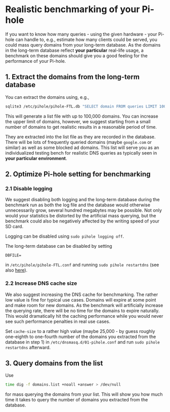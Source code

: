 # Realistic benchmarking of your Pi-hole

If you want to know how many queries - using the given hardware - your Pi-hole can handle to, e.g., estimate how many clients could be served, you could mass query domains from your long-term database.
As the domains in the long-term database reflect **your particular** real-life usage, a benchmark on these domains should give you a good feeling for the performance of your Pi-hole.

## 1. Extract the domains from the long-term database

You can extract the domains using, e.g.,

```bash
sqlite3 /etc/pihole/pihole-FTL.db "SELECT domain FROM queries LIMIT 100000;" > domains.list
```

This will generate a list file with up to 100,000 domains. You can increase the upper limit of domains, however, we suggest starting from a small number of domains to get realistic results in a reasonable period of time.

They are extracted into the list file as they are recorded in the database. There will be lots of frequently queried domains (maybe `google.com` or similar) as well as some blocked ad domains. This list will serve you as an individualized testing bench for realistic DNS queries as typically seen in **your particular environment**.

## 2. Optimize Pi-hole setting for benchmarking

### 2.1 Disable logging

We suggest disabling both logging and the long-term database during the benchmark run as both the log file and the database would otherwise unnecessarily grow, several hundred megabytes may be possible. Not only would your statistics be distorted by the artificial mass querying, but the benchmark could also be negatively affected by the writing speed of your SD card.

Logging can be disabled using `sudo pihole logging off`.

The long-term database can be disabled by setting

```
DBFILE=
```

in `/etc/pihole/pihole-FTL.conf` and running `sudo pihole restartdns` (see also [here](../../ftldns/configfile.md/#dbfile)).

### 2.2 Increase DNS cache size

We also suggest increasing the DNS cache for benchmarking. The rather low value is fine for typical use cases. Domains will expire at some point and make room for new domains. As the benchmark will artificially increase the querying rate, there will be no time for the domains to expire naturally. This would dramatically hit the caching performance while you would never see such performance penalties in real use cases.

Set `cache-size` to a rather high value (maybe 25,000 - by guess roughly one-eighth to one-fourth number of the domains you extracted from the database in step 1) in `/etc/dnsmasq.d/01-pihole.conf` and run `sudo pihole restartdns` afterward.

## 3. Query domains from the list

Use

```bash
time dig -f domains.list +noall +answer > /dev/null
```

for mass querying the domains from your list. This will show you how much time it takes to query the number of domains you extracted from the database.
